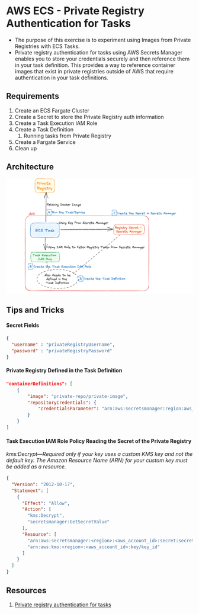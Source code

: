 # AWS ECS - Private Registry Authentication for Tasks
- The purpose of this exercise is to experiment using Images from Private Registries with ECS Tasks.
- Private registry authentication for tasks using AWS Secrets Manager enables you to store your credentials securely and then reference them in your task definition. This provides a way to reference container images that exist in private registries outside of AWS that require authentication in your task definitions. 

## Requirements
1. Create an ECS Fargate Cluster
1. Create a Secret to store the Private Registry auth information
1. Create a Task Execution IAM Role
1. Create a Task Definition
      1. Running tasks from Private Registry
1. Create a Fargate Service
1. Clean up

## Architecture
![Private Registry Authentication for Tasks](./ecs-private-registry-authentication-01.png)

## Tips and Tricks

#### Secret Fields
```json
{
  "username" : "privateRegistryUsername",
  "password" : "privateRegistryPassword"
}
```
#### Private Registry Defined in the Task Definition
```json
"containerDefinitions": [
    {
        "image": "private-repo/private-image",
        "repositoryCredentials": {
            "credentialsParameter": "arn:aws:secretsmanager:region:aws_account_id:secret:secret_name-long-version"
        }
    }
]
```

#### Task Execution IAM Role Policy Reading the Secret of the Private Registry
_kms:Decrypt—Required only if your key uses a custom KMS key and not the default key. The Amazon Resource Name (ARN) for your custom key must be added as a resource._
```json
{
  "Version": "2012-10-17",
  "Statement": [
    {
      "Effect": "Allow",
      "Action": [
        "kms:Decrypt",
        "secretsmanager:GetSecretValue"
      ],
      "Resource": [
        "arn:aws:secretsmanager:<region>:<aws_account_id>:secret:secret_name-long-version",
        "arn:aws:kms:<region>:<aws_account_id>:key/key_id"     
      ]
    }
  ]
}
```

## Resources
1. [Private registry authentication for tasks](https://docs.aws.amazon.com/AmazonECS/latest/developerguide/private-auth.html)
